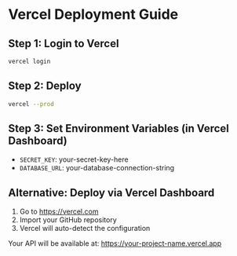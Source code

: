 # Vercel Deployment Guide

## Step 1: Login to Vercel
```bash
vercel login
```

## Step 2: Deploy
```bash
vercel --prod
```

## Step 3: Set Environment Variables (in Vercel Dashboard)
- `SECRET_KEY`: your-secret-key-here
- `DATABASE_URL`: your-database-connection-string

## Alternative: Deploy via Vercel Dashboard
1. Go to https://vercel.com
2. Import your GitHub repository
3. Vercel will auto-detect the configuration

Your API will be available at: https://your-project-name.vercel.app